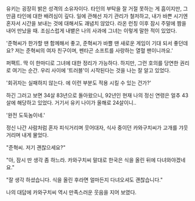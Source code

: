 유키는 굉장히 밝은 성격의 소유자이다. 
타인의 부탁을 잘 거절 못하는 게 흠이지만, 그만큼 타인에 대한 배려심이 깊다. 
일에 관해선 자기 관리가 철저하고, 내가 바쁜 시기엔 혼자서 시간을 보내는 것에 대해서도 괘념치 않았다. 
라온 런칭 이후 잠시 주말에 짬을 내어 만났을 때. 조심스럽게 내뱉은 나의 사과에 그녀는 이렇게 말한 적이 있었다. 

'준혁씨가 한가할 땐 함께해서 좋고, 준혁씨가 바쁠 땐 새로운 게임이 기대 되서 좋던데요? 저는 준혁씨의 여자 친구이며, 펜타곤 소프트를 사랑하는 열혈 팬이니까요.' 

퍼팩트. 
딱 이 한마디로 그녀에 대한 정리가 가능하다. 
하지만, 그런 호의를 당연한 권리로 여기는 순간. 우리 사이에 '트러블'이 시작된다는 것을 나는 잘 알고 있었다. 

'회귀자는 실패하지 않는다. 에 이런 부분도 적용 시킬 수 있는 건가?' 

하긴 그러고 보면 34살 83년으로 돌아왔으니, 92년인 현재 나의 정신 연령은 얼추 43살에 해당하고 있었다. 거기서 유키 나이가 올해로 24살이니.. 

'완전 도둑놈이네.' 

정신 나간 사람처럼 혼자 피식거리며 웃어대자, 식사 중이던 카와구치씨가 고개를 갸웃 거리며 내게 물었다. 

"준혁씨. 저기 괜찮으세요?" 

"아, 잠시 딴 생각 좀 하느라. 카와구치씨 말대로 한국은 식을 올린 뒤에 다녀와야겠네요." 

"잘 생각 하셨습니다. 식을 올린 후라면 얼마든지 다녀오셔도 괜찮습니다." 

나의 대답에 카와구치씨 역시 만족스러운 웃음을 지어 보였다. 